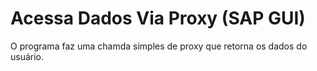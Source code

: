 # Acessa Dados Via Proxy (SAP GUI)

O programa faz uma chamda simples de proxy que retorna os dados do usuário.
